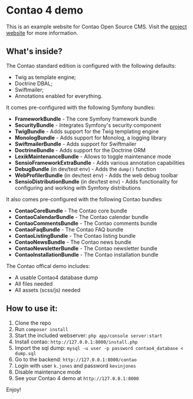 Contao 4 demo
=======================

This is an example website for Contao Open Source CMS. Visit the [project website](https://contao.org) for more information.


What's inside?
--------------

The Contao standard edition is configured with the following defaults:

  * Twig as template engine;
  * Doctrine DBAL;
  * Swiftmailer;
  * Annotations enabled for everything.

It comes pre-configured with the following Symfony bundles:

  * **FrameworkBundle** - The core Symfony framework bundle
  * **SecurityBundle** - Integrates Symfony's security component
  * **TwigBundle** - Adds support for the Twig templating engine
  * **MonologBundle** - Adds support for Monolog, a logging library
  * **SwiftmailerBundle** - Adds support for Swiftmailer
  * **DoctrineBundle** - Adds support for the Doctrine ORM
  * **LexikMaintenanceBundle** - Allows to toggle maintenance mode
  * **SensioFrameworkExtraBundle** - Adds various annotation capabilities
  * **DebugBundle** (in dev/test env) - Adds the `dump()` function
  * **WebProfilerBundle** (in dev/test env) - Adds the web debug toolbar
  * **SensioDistributionBundle** (in dev/test env) - Adds functionality for
    configuring and working with Symfony distributions

It also comes pre-configured with the following Contao bundles:

  * **ContaoCoreBundle** - The Contao core bundle
  * **ContaoCalendarBundle** - The Contao calendar bundle
  * **ContaoCommentsBundle** - The Contao comments bundle
  * **ContaoFaqBundle** - The Contao FAQ bundle
  * **ContaoListingBundle** - The Contao listing bundle
  * **ContaoNewsBundle** - The Contao news bundle
  * **ContaoNewsletterBundle** - The Contao newsletter bundle
  * **ContaoInstallationBundle** - The Contao installation bundle

The Contao offical demo includes:

  * A usable Contao4 database dump
  * All files needed
  * All assets (scss/js) needed
  
How to use it:
--------------

1. Clone the repo
2. Run `composer install` 
3. Start the included webserver: `php app/console server:start`
4. Install contao: `http://127.0.0.1:8000/install.php`
5. Import the sql dump: `mysql -u user -p password contao4_database < dump.sql`
6. Go to the backend: `http://127.0.0.1:8000/contao`
7. Login with user `k.jones` and password `kevinjones`
8. Disable maintenance mode
9. See your Contao 4 demo at `http://127.0.0.1:8000`
  
Enjoy!
